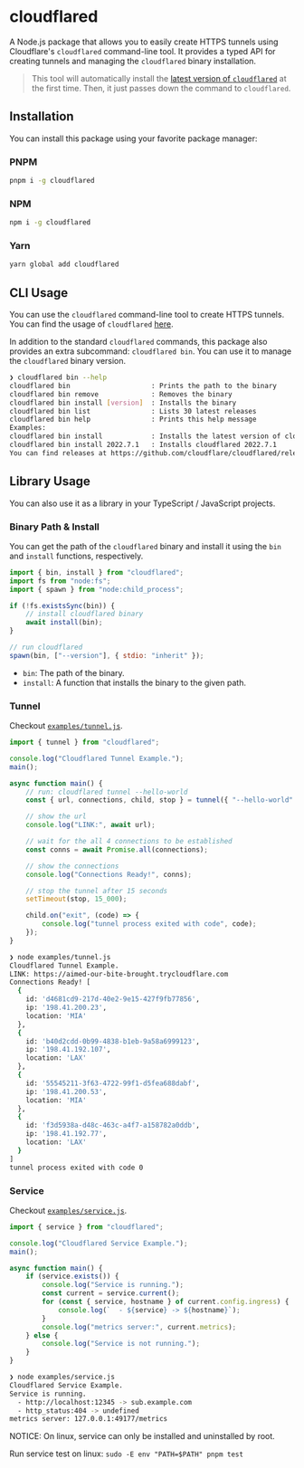 # cloudflared

A Node.js package that allows you to easily create HTTPS tunnels using Cloudflare's `cloudflared` command-line tool. It provides a typed API for creating tunnels and managing the `cloudflared` binary installation.

> This tool will automatically install the [latest version of `cloudflared`](https://github.com/cloudflare/cloudflared/releases/latest) at the first time.
> Then, it just passes down the command to `cloudflared`.

## Installation

You can install this package using your favorite package manager:

### PNPM

```sh
pnpm i -g cloudflared
```

### NPM

```sh
npm i -g cloudflared
```

### Yarn

```sh
yarn global add cloudflared
```

## CLI Usage

You can use the `cloudflared` command-line tool to create HTTPS tunnels. You can find the usage of `cloudflared` [here](https://developers.cloudflare.com/cloudflare-one/connections/connect-apps/install-and-setup/tunnel-useful-commands/).

In addition to the standard `cloudflared` commands, this package also provides an extra subcommand: `cloudflared bin`. You can use it to manage the `cloudflared` binary version.

```sh
❯ cloudflared bin --help
cloudflared bin                    : Prints the path to the binary
cloudflared bin remove             : Removes the binary
cloudflared bin install [version]  : Installs the binary
cloudflared bin list               : Lists 30 latest releases
cloudflared bin help               : Prints this help message
Examples:
cloudflared bin install            : Installs the latest version of cloudflared
cloudflared bin install 2022.7.1   : Installs cloudflared 2022.7.1
You can find releases at https://github.com/cloudflare/cloudflared/releases
```

## Library Usage

You can also use it as a library in your TypeScript / JavaScript projects.

### Binary Path & Install

You can get the path of the `cloudflared` binary and install it using the `bin` and `install` functions, respectively.

```js
import { bin, install } from "cloudflared";
import fs from "node:fs";
import { spawn } from "node:child_process";

if (!fs.existsSync(bin)) {
    // install cloudflared binary
    await install(bin);
}

// run cloudflared
spawn(bin, ["--version"], { stdio: "inherit" });
```

- `bin`: The path of the binary.
- `install`: A function that installs the binary to the given path.

### Tunnel

Checkout [`examples/tunnel.js`](examples/tunnel.js).

```js
import { tunnel } from "cloudflared";

console.log("Cloudflared Tunnel Example.");
main();

async function main() {
    // run: cloudflared tunnel --hello-world
    const { url, connections, child, stop } = tunnel({ "--hello-world": null });

    // show the url
    console.log("LINK:", await url);

    // wait for the all 4 connections to be established
    const conns = await Promise.all(connections);

    // show the connections
    console.log("Connections Ready!", conns);

    // stop the tunnel after 15 seconds
    setTimeout(stop, 15_000);

    child.on("exit", (code) => {
        console.log("tunnel process exited with code", code);
    });
}
```

```sh
❯ node examples/tunnel.js
Cloudflared Tunnel Example.
LINK: https://aimed-our-bite-brought.trycloudflare.com
Connections Ready! [
  {
    id: 'd4681cd9-217d-40e2-9e15-427f9fb77856',
    ip: '198.41.200.23',
    location: 'MIA'
  },
  {
    id: 'b40d2cdd-0b99-4838-b1eb-9a58a6999123',
    ip: '198.41.192.107',
    location: 'LAX'
  },
  {
    id: '55545211-3f63-4722-99f1-d5fea688dabf',
    ip: '198.41.200.53',
    location: 'MIA'
  },
  {
    id: 'f3d5938a-d48c-463c-a4f7-a158782a0ddb',
    ip: '198.41.192.77',
    location: 'LAX'
  }
]
tunnel process exited with code 0
```

### Service

Checkout [`examples/service.js`](examples/service.js).

```js
import { service } from "cloudflared";

console.log("Cloudflared Service Example.");
main();

async function main() {
    if (service.exists()) {
        console.log("Service is running.");
        const current = service.current();
        for (const { service, hostname } of current.config.ingress) {
            console.log(`  - ${service} -> ${hostname}`);
        }
        console.log("metrics server:", current.metrics);
    } else {
        console.log("Service is not running.");
    }
}
```

```sh
❯ node examples/service.js
Cloudflared Service Example.
Service is running.
  - http://localhost:12345 -> sub.example.com
  - http_status:404 -> undefined
metrics server: 127.0.0.1:49177/metrics
```

NOTICE: On linux, service can only be installed and uninstalled by root.

Run service test on linux: `sudo -E env "PATH=$PATH" pnpm test`
